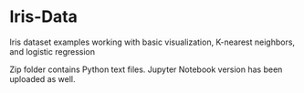 # Iris-Data

Iris dataset examples working with basic visualization, K-nearest neighbors, and logistic regression

Zip folder contains Python text files. Jupyter Notebook version has been uploaded as well.
